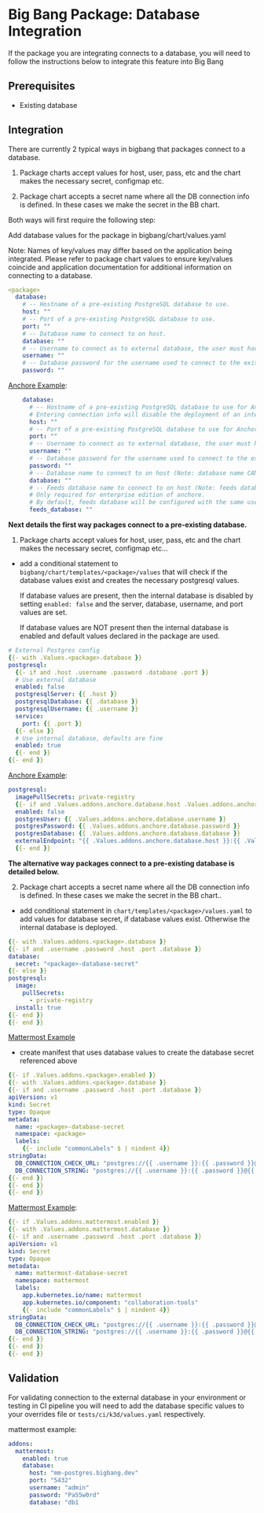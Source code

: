 # Big Bang Package: Database Integration

If the package you are integrating connects to a database, you will need to follow the instructions below to integrate this feature into Big Bang

## Prerequisites

- Existing database

## Integration

There are currently 2 typical ways in bigbang that packages connect to a database.

1. Package charts accept values for host, user, pass, etc and the chart makes the necessary secret, configmap etc.

2. Package chart accepts a secret name where all the DB connection info is defined. In these cases we make the secret in the BB chart.

Both ways will first require the following step:

Add database values for the package in bigbang/chart/values.yaml

  Note: Names of key/values may differ based on the application being integrated. Please refer to package chart values to ensure key/values coincide and application documentation for additional information on connecting to a database.

```yml
<package>
  database:
    # -- Hostname of a pre-existing PostgreSQL database to use.
    host: ""
    # -- Port of a pre-existing PostgreSQL database to use.
    port: ""
    # -- Database name to connect to on host.
    database: ""
    # -- Username to connect as to external database, the user must have all privileges on the database.
    username: ""
    # -- Database password for the username used to connect to the existing database.
    password: ""
```
[Anchore Example](https://repo1.dso.mil/platform-one/big-bang/bigbang/-/blob/10d43bea9351b91dfc6f14d3b0c2b2a60fe60c6a/chart/values.yaml#L882):
```yml
    database:
      # -- Hostname of a pre-existing PostgreSQL database to use for Anchore.
      # Entering connection info will disable the deployment of an internal database and will auto-create any required secrets.
      host: ""
      # -- Port of a pre-existing PostgreSQL database to use for Anchore.
      port: ""
      # -- Username to connect as to external database, the user must have all privileges on the database.
      username: ""
      # -- Database password for the username used to connect to the existing database.
      password: ""
      # -- Database name to connect to on host (Note: database name CANNOT contain hyphens).
      database: ""
      # -- Feeds database name to connect to on host (Note: feeds database name CANNOT contain hyphens).
      # Only required for enterprise edition of anchore.
      # By default, feeds database will be configured with the same username and password as the main database. For formatting examples on how to use a separate username and password for the feeds database see https://repo1.dso.mil/platform-one/big-bang/apps/security-tools/anchore-enterprise/-/blob/main/docs/CHART.md#handling-dependencies
      feeds_database: ""

```
**Next details the first way packages connect to a pre-existing database.**

1. Package charts accept values for host, user, pass, etc and the chart makes the necessary secret, configmap etc...

- add a conditional statement to `bigbang/chart/templates/<package>/values` that will check if the database values exist and creates the necessary postgresql values.

  If database values are present, then the internal database is disabled by setting `enabled: false` and the server, database, username, and port values are set.

  If database values are NOT present then the internal database is enabled and default values declared in the package are used.

```yml
# External Postgres config
{{- with .Values.<package>.database }}
postgresql:
  {{- if and .host .username .password .database .port }}
  # Use external database
  enabled: false
  postgresqlServer: {{ .host }}
  postgresqlDatabase: {{ .database }}
  postgresqlUsername: {{ .username }}
  service:
    port: {{ .port }}
  {{- else }}
  # Use internal database, defaults are fine
  enabled: true
  {{- end }}
{{- end }}
```
[Anchore Example](https://repo1.dso.mil/platform-one/big-bang/bigbang/-/blob/10d43bea9351b91dfc6f14d3b0c2b2a60fe60c6a/chart/templates/anchore/values.yaml#L49):
```yml
postgresql:
  imagePullSecrets: private-registry
  {{- if and .Values.addons.anchore.database.host .Values.addons.anchore.database.port .Values.addons.anchore.database.username .Values.addons.anchore.database.password .Values.addons.anchore.database.database }}
  enabled: false
  postgresUser: {{ .Values.addons.anchore.database.username }}
  postgresPassword: {{ .Values.addons.anchore.database.password }}
  postgresDatabase: {{ .Values.addons.anchore.database.database }}
  externalEndpoint: "{{ .Values.addons.anchore.database.host }}:{{ .Values.addons.anchore.database.port }}"
  {{- end }}
```
**The alternative way packages connect to a pre-existing database is detailed below.**

2. Package chart accepts a secret name where all the DB connection info is defined. In these cases we make the secret in the BB chart..

- add conditional statement in `chart/templates/<package>/values.yaml` to add values for database secret, if database values exist. Otherwise the internal database is deployed.
```yml
{{- with .Values.addons.<package>.database }}
{{- if and .username .password .host .port .database }}
database:
  secret: "<package>-database-secret"
{{- else }}
postgresql:
  image:
    pullSecrets:
      - private-registry
  install: true
{{- end }}
{{- end }}
```

[Mattermost Example](https://repo1.dso.mil/platform-one/big-bang/bigbang/-/blob/10d43bea9351b91dfc6f14d3b0c2b2a60fe60c6a/chart/templates/mattermost/mattermost/values.yaml#L49)


- create manifest that uses database values to create the database secret referenced above

```yml
{{- if .Values.addons.<package>.enabled }}
{{- with .Values.addons.<package>.database }}
{{- if and .username .password .host .port .database }}
apiVersion: v1
kind: Secret
type: Opaque
metadata:
  name: <package>-database-secret
  namespace: <package>
  labels:
    {{- include "commonLabels" $ | nindent 4}}
stringData:
  DB_CONNECTION_CHECK_URL: "postgres://{{ .username }}:{{ .password }}@{{ .host }}:{{ .port }}/{{ .database }}?connect_timeout=10&sslmode={{ .ssl_mode | default "disable" }}"
  DB_CONNECTION_STRING: "postgres://{{ .username }}:{{ .password }}@{{ .host }}:{{ .port }}/{{ .database }}?connect_timeout=10&sslmode={{ .ssl_mode | default "disable" }}"
{{- end }}
{{- end }}
{{- end }}
```

[Mattermost Example](https://repo1.dso.mil/platform-one/big-bang/bigbang/-/blob/10d43bea9351b91dfc6f14d3b0c2b2a60fe60c6a/chart/templates/mattermost/mattermost/secret-database.yaml):

```yml
{{- if .Values.addons.mattermost.enabled }}
{{- with .Values.addons.mattermost.database }}
{{- if and .username .password .host .port .database }}
apiVersion: v1
kind: Secret
type: Opaque
metadata:
  name: mattermost-database-secret
  namespace: mattermost
  labels:
    app.kubernetes.io/name: mattermost
    app.kubernetes.io/component: "collaboration-tools"
    {{- include "commonLabels" $ | nindent 4}}
stringData:
  DB_CONNECTION_CHECK_URL: "postgres://{{ .username }}:{{ .password }}@{{ .host }}:{{ .port }}/{{ .database }}?connect_timeout=10&sslmode={{ .ssl_mode | default "disable" }}"
  DB_CONNECTION_STRING: "postgres://{{ .username }}:{{ .password }}@{{ .host }}:{{ .port }}/{{ .database }}?connect_timeout=10&sslmode={{ .ssl_mode | default "disable" }}"
{{- end }}
{{- end }}
{{- end }}
```

## Validation

For validating connection to the external database in your environment or testing in CI pipeline you will need to add the database specific values to your overrides file or `tests/ci/k3d/values.yaml` respectively.

mattermost example:

```yml
addons:
  mattermost:
    enabled: true
    database:
      host: "mm-postgres.bigbang.dev"
      port: "5432"
      username: "admin"
      password: "Pa55w0rd"
      database: "db1
```

